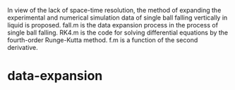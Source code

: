 In view of the lack of space-time resolution, the method of expanding the experimental and numerical simulation data of single ball falling vertically in liquid is proposed.
fall.m is the data expansion process in the process of single ball falling. 
RK4.m is the code for solving differential equations by the fourth-order Runge-Kutta method. 
f.m is a function of the second derivative.
# data-expansion
